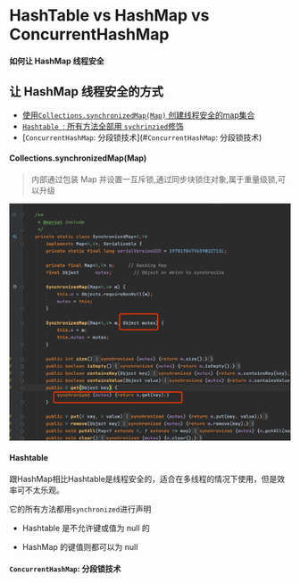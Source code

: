 # HashTable vs HashMap vs ConcurrentHashMap

#### 如何让 HashMap 线程安全

## 让 HashMap 线程安全的方式

- [使用`Collections.synchronizedMap(Map)` 创建线程安全的map集合](#Collections.synchronizedMap(Map))
- [`Hashtable `; 所有方法全部用 `sychrinzied`修饰](#Hashtable)
- [`ConcurrentHashMap`: 分段锁技术](#`ConcurrentHashMap`: 分段锁技术)

#### Collections.synchronizedMap(Map)

> 内部通过包装 Map 并设置一互斥锁,通过同步块锁住对象,属于重量级锁,可以升级

![image-20200714194124502](../../../assets/image-20200714194124502.png)

#### Hashtable

跟HashMap相比Hashtable是线程安全的，适合在多线程的情况下使用，但是效率可不太乐观。

它的所有方法都用`synchronized`进行声明

- Hashtable 是不允许键或值为 null 的

- HashMap 的键值则都可以为 null



#### `ConcurrentHashMap`: 分段锁技术
